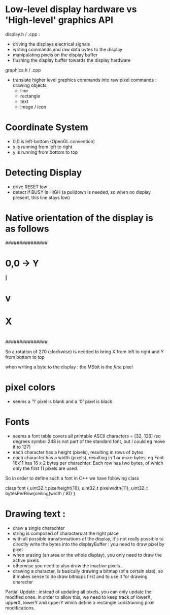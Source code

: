 # Low-level display hardware vs 'High-level' graphics API

display.h / .cpp : 
* driving the displays electrical signals
* writing commands and raw data bytes to the display
* manipulating pixels on the display buffer
* flushing the display buffer towards the display hardware

graphics.h / .cpp
* translate higher level graphics commands into raw pixel commands : drawing objects
    * line
    * rectangle
    * text
    * image / icon


# Coordinate System
* 0,0 is left-bottom (OpenGL convention)
* x is running from left to right
* y is running from bottom to top


# Detecting Display
* drive RESET low
* detect if BUSY is HIGH (a pulldown is needed, so when no display present, this line stays low)

# Native orientation of the display is as follows
   ###############
   # 0,0 -> Y    #
#### |           #
#    v           # 
#    X           #
####             #
   #             #
   ###############

So a rotation of 270 (clockwise) is needed to bring X from left to right and Y from bottom to top

when writing a byte to the display : the MSbit is the *first* pixel

# pixel colors
* seems a '1' pixel is blank and a '0' pixel is black

# Fonts
* seems a font table covers all printable ASCII characters = [32, 126] (so degrees symbol 248 is not part of the standard font, but I could eg move it to 127)
* each character has a height (pixels), resulting in rows of bytes
* each character has a width (pixels), resulting in 1 or more bytes, eg Font 16x11 has 16 x 2 bytes per charachter. Each row has two bytes, of which only the first 11 pixels are used.

So in order to define such a font in C++ we have following class

class font {
    uint32_t pixelheight{16};
    uint32_t pixelwidth{11};
    uint32_t bytesPerRow{ceiling(width / 8)}
}

# Drawing text :
* draw a single charachter
* string is composed of characters at the right place
* with all possible transformations of the display, it's not really possible to directly write the bytes into the displayBuffer : you need to draw pixel by pixel
* when erasing (an area or the whole display), you only need to draw the active pixels
* otherwise you need to also draw the inactive pixels..
* drawing a character, is basically drawing a bitmap (of a certain size), so it makes sense to do draw bitmaps first and to use it for drawing character

Partial Update : instead of updating all pixels, you can only update the modified ones. In order to allow this, we need to keep track of lowerX, upperX, lowerY and upperY which define a rectangle constraining pixel modifications.